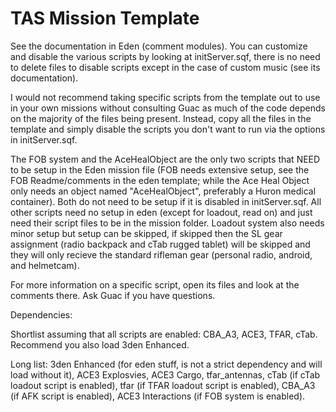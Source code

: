 # TAS Mission Template
 
See the documentation in Eden (comment modules). You can customize and disable the various scripts by looking at initServer.sqf, there is no need to delete files to disable scripts except in the case of custom music (see its documentation).

I would not recommend taking specific scripts from the template out to use in your own missions without consulting Guac as much of the code depends on the majority of the files being present. Instead, copy all the files in the template and simply disable the scripts you don't want to run via the options in initServer.sqf.

The FOB system and the AceHealObject are the only two scripts that NEED to be setup in the Eden mission file (FOB needs extensive setup, see the FOB Readme/comments in the eden template; while the Ace Heal Object only needs an object named "AceHealObject", preferably a Huron medical container). Both do not need to be setup if it is disabled in initServer.sqf. All other scripts need no setup in eden (except for loadout, read on) and just need their script files to be in the mission folder.
Loadout system also needs minor setup but setup can be skipped, if skipped then the SL gear assignment (radio backpack and cTab rugged tablet) will be skipped and they will only recieve the standard rifleman gear (personal radio, android, and helmetcam).

For more information on a specific script, open its files and look at the comments there. Ask Guac if you have questions.

Dependencies:

Shortlist assuming that all scripts are enabled: CBA_A3, ACE3, TFAR, cTab. Recommend you also load 3den Enhanced.

Long list: 3den Enhanced (for eden stuff, is not a strict dependency and will load without it), ACE3 Explosvies, ACE3 Cargo, tfar_antennas, cTab (if cTab loadout script is enabled), tfar (if TFAR loadout script is enabled), CBA_A3 (if AFK script is enabled), ACE3 Interactions (if FOB system is enabled).